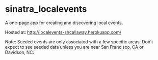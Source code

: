 sinatra_localevents
===================

A one-page app for creating and discovering local events.

Hosted at: http://localevents-shcallaway.herokuapp.com/

Note: Seeded events are only associated with a few specific areas. Don't expect to see seeded data unless you are near San Francisco, CA or Davidson, NC. 
